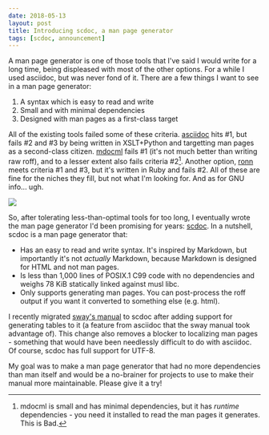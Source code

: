 ```yaml
---
date: 2018-05-13
layout: post
title: Introducing scdoc, a man page generator
tags: [scdoc, announcement]
---
```


A man page generator is one of those tools that I've said I would write for a
long time, being displeased with most of the other options. For a while I used
asciidoc, but was never fond of it. There are a few things I want to see in a
man page generator:

1. A syntax which is easy to read and write
2. Small and with minimal dependencies
3. Designed with man pages as a first-class target

All of the existing tools failed some of these criteria.
[asciidoc](http://asciidoc.org/) hits #1, but fails #2 and #3 by being written
in XSLT+Python and targetting man pages as a second-class citizen.
[mdocml](http://mandoc.bsd.lv/) fails #1 (it's not much better than writing raw
roff), and to a lesser extent also fails criteria #2[^1]. Another option,
[ronn](https://github.com/rtomayko/ronn) meets criteria #1 and #3, but it's
written in Ruby and fails #2. All of these are fine for the niches they fill,
but not what I'm looking for. And as for GNU info... ugh.

[![](https://sr.ht/nemf.png)](https://xkcd.com/912/)

So, after tolerating less-than-optimal tools for too long, I eventually wrote
the man page generator I'd been promising for years:
[scdoc](https://git.sr.ht/~sircmpwn/scdoc). In a nutshell, scdoc is a man page
generator that:

- Has an easy to read and write syntax. It's inspired by Markdown, but
  importantly it's not *actually* Markdown, because Markdown is designed for
  HTML and not man pages.
- Is less than 1,000 lines of POSIX.1 C99 code with no dependencies and weighs
  78 KiB statically linked against musl libc.
- Only supports generating man pages. You can post-process the roff output if
  you want it converted to something else (e.g. html).

I recently migrated [sway's manual](https://github.com/swaywm/sway/pull/1958) to
scdoc after adding support for generating tables to it (a feature from asciidoc
that the sway manual took advantage of). This change also removes a blocker to
localizing man pages - something that would have been needlessly difficult to do
with asciidoc. Of course, scdoc has full support for UTF-8.

My goal was to make a man page generator that had no more dependencies than man
itself and would be a no-brainer for projects to use to make their manual more
maintainable. Please give it a try!

[^1]: mdocml is small and has minimal dependencies, but it has *runtime* dependencies - you need it installed to read the man pages it generates. This is Bad.
